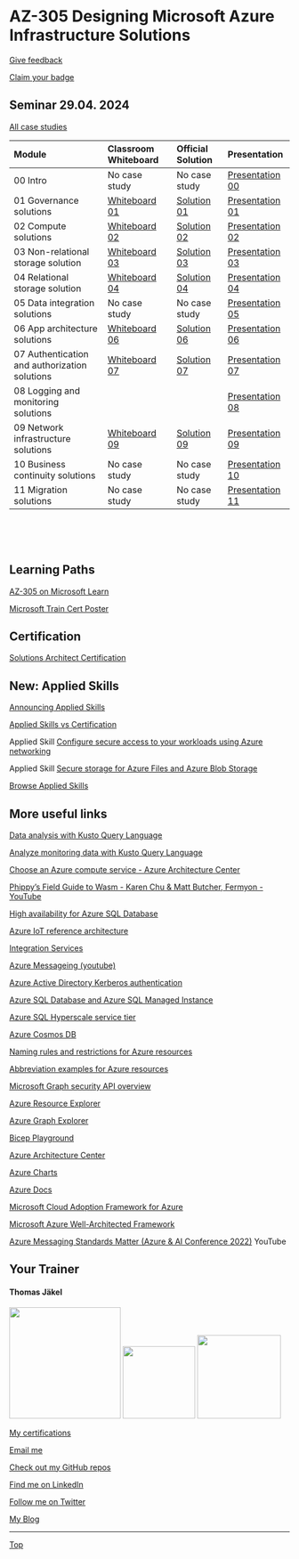 # AZ-305 Designing Microsoft Azure Infrastructure Solutions

[Give feedback](https://www.metricsthatmatter.com/url/u.aspx?0B0D6EB61209764199)

[Claim your badge](https://api.brainymotion.de/msbadge/redeem?pid=229509&cd=X2P65P)



## Seminar 29.04. 2024

[All case studies](https://microsoftlearning.github.io/AZ-305-DesigningMicrosoftAzureInfrastructureSolutions/)


| Module  | Classroom Whiteboard | Official Solution | Presentation |
| :-------| :--------------------| :-----------------| :------------|
| 00 Intro                                     | No case study                                                                                                                    | No case study                                                                                                                                                      | [Presentation 00](https://github.com/www42/AZ-305/blob/646990edd682888976d1de3e4a3ff6ea581f7f30/Presentations/AZ-305_00.pdf) |
| 01 Governance solutions                      | [Whiteboard 01](https://github.com/www42/AZ-305/blob/c4a9654c0711e0f16849cadf82df6c777f87742d/Whiteboards/AZ-305%20Case%201.png) | [Solution 01](https://github.com/www42/AZ-305/blob/c72ef5f4563ce1483a66a138334f522b345b3bf2/Solutions/AZ-305T00A-ENU-StudentCaseStudySolutionHandout-Module01.pdf) | [Presentation 01](https://github.com/www42/AZ-305/blob/646990edd682888976d1de3e4a3ff6ea581f7f30/Presentations/AZ-305_01.pdf) |
| 02 Compute solutions                         | [Whiteboard 02](https://github.com/www42/AZ-305/blob/c4a9654c0711e0f16849cadf82df6c777f87742d/Whiteboards/AZ-305%20Case%202.png) | [Solution 02](https://github.com/www42/AZ-305/blob/c72ef5f4563ce1483a66a138334f522b345b3bf2/Solutions/AZ-305T00A-ENU-StudentCaseStudySolutionHandout-Module02.pdf) | [Presentation 02](https://github.com/www42/AZ-305/blob/c72ef5f4563ce1483a66a138334f522b345b3bf2/Presentations/AZ-305_02.pdf) |
| 03 Non-relational storage solution           | [Whiteboard 03](https://github.com/www42/AZ-305/blob/c4a9654c0711e0f16849cadf82df6c777f87742d/Whiteboards/AZ-305%20Case%203.png) | [Solution 03](https://github.com/www42/AZ-305/blob/c72ef5f4563ce1483a66a138334f522b345b3bf2/Solutions/AZ-305T00A-ENU-StudentCaseStudySolutionHandout-Module03.pdf) | [Presentation 03](https://github.com/www42/AZ-305/blob/c72ef5f4563ce1483a66a138334f522b345b3bf2/Presentations/AZ-305_03.pdf) |
| 04 Relational storage solution               | [Whiteboard 04](https://github.com/www42/AZ-305/blob/c4a9654c0711e0f16849cadf82df6c777f87742d/Whiteboards/AZ-305%20Case%204.png) | [Solution 04](https://github.com/www42/AZ-305/blob/c72ef5f4563ce1483a66a138334f522b345b3bf2/Solutions/AZ-305T00A-ENU-StudentCaseStudySolutionHandout-Module04.pdf) | [Presentation 04](https://github.com/www42/AZ-305/blob/a201837da9b885428468b8514fc2d1b2b4bcc739/Presentations/AZ-305_04.pdf) |
| 05 Data integration solutions                | No case study                                                                                                                    | No case study                                                                                                                                                      | [Presentation 05](https://github.com/www42/AZ-305/blob/0491bc9f55ec1b74b896fa33ba205d43e8294109/Presentations/AZ-305_05.pdf) |
| 06 App architecture solutions                | [Whiteboard 06](https://github.com/www42/AZ-305/blob/718123436d2daf76f1c14bb4cdb525f86a71181c/Whiteboards/AZ-305%20Case%206.png) | [Solution 06](https://github.com/www42/AZ-305/blob/718123436d2daf76f1c14bb4cdb525f86a71181c/Solutions/AZ-305T00A-ENU-StudentCaseStudySolutionHandout-Module06.pdf) | [Presentation 06](https://github.com/www42/AZ-305/blob/718123436d2daf76f1c14bb4cdb525f86a71181c/Presentations/AZ-305_06.pdf) |
| 07 Authentication and authorization solutions| [Whiteboard 07](https://github.com/www42/AZ-305/blob/718123436d2daf76f1c14bb4cdb525f86a71181c/Whiteboards/AZ-305%20Case%207.png) | [Solution 07](https://github.com/www42/AZ-305/blob/718123436d2daf76f1c14bb4cdb525f86a71181c/Solutions/AZ-305T00A-ENU-StudentCaseStudySolutionHandout-Module07.pdf) | [Presentation 07](https://github.com/www42/AZ-305/blob/718123436d2daf76f1c14bb4cdb525f86a71181c/Presentations/AZ-305_07.pdf) |
| 08 Logging and monitoring solutions          |  |  | [Presentation 08](https://github.com/www42/AZ-305/blob/b2443bc20191e16eef304020f7f8cdfeb7a78adc/Presentations/AZ-305_08.pdf) |
| 09 Network infrastructure  solutions         | [Whiteboard 09](https://github.com/www42/AZ-305/blob/233ebe20547b1e8fd78c145c6ab1d8c2fbcd92ac/Whiteboards/AZ-305%20Case%209.png) | [Solution 09](https://github.com/www42/AZ-305/blob/233ebe20547b1e8fd78c145c6ab1d8c2fbcd92ac/Solutions/AZ-305T00A-ENU-StudentCaseStudySolutionHandout-Module09.pdf) | [Presentation 09](https://github.com/www42/AZ-305/blob/233ebe20547b1e8fd78c145c6ab1d8c2fbcd92ac/Presentations/AZ-305_09.pdf) |
| 10 Business continuity solutions             | No case study     | No case study   | [Presentation 10](https://github.com/www42/AZ-305/blob/81c09469c3c7303ecb1ab6ffc1dc8340a433b583/Presentations/AZ-305_10.pdf) |
| 11 Migration solutions                       | No case study     | No case study   | [Presentation 11](https://github.com/www42/AZ-305/blob/81c09469c3c7303ecb1ab6ffc1dc8340a433b583/Presentations/AZ-305_11.pdf) |


<br>

<br>

<br>

## Learning Paths

[AZ-305 on Microsoft Learn](https://aka.ms/AZ-305StudentMaterials)

[Microsoft Train Cert Poster](https://aka.ms/TrainCertPoster)



## Certification

[Solutions Architect Certification](https://docs.microsoft.com/en-us/learn/certifications/azure-solutions-architect/)



## New: Applied Skills

[Announcing Applied Skills](https://techcommunity.microsoft.com/t5/microsoft-learn-blog/announcing-microsoft-applied-skills-the-new-credentials-to/ba-p/3775645)

[Applied Skills vs Certification](https://aka.ms/ChooseYourMicrosoftCredential)

Applied Skill [Configure secure access to your workloads using Azure networking](https://learn.microsoft.com/en-us/credentials/applied-skills/configure-secure-workloads-use-azure-virtual-networking/)

Applied Skill [Secure storage for Azure Files and Azure Blob Storage](https://learn.microsoft.com/en-us/credentials/applied-skills/secure-storage-azure-files-azure-blob-storage/)

[Browse Applied Skills](https://learn.microsoft.com/en-us/credentials/browse/?credential_types=applied%20skills)




## More useful links

[Data analysis with Kusto Query Language](https://learn.microsoft.com/en-us/training/paths/kusto-query-language/)

[Analyze monitoring data with Kusto Query Language](https://learn.microsoft.com/en-us/training/paths/analyze-monitoring-data-with-kql/)

[Choose an Azure compute service - Azure Architecture Center](https://learn.microsoft.com/en-us/azure/architecture/guide/technology-choices/compute-decision-tree)

[Phippy’s Field Guide to Wasm - Karen Chu & Matt Butcher, Fermyon - YouTube](https://www.youtube.com/watch?v=eFE6yGufDAA)

[High availability for Azure SQL Database](https://learn.microsoft.com/en-us/azure/azure-sql/database/high-availability-sla?view=azuresql-db&tabs=azure-powershell)

[Azure IoT reference architecture](https://learn.microsoft.com/en-us/azure/architecture/reference-architectures/iot)

[Integration Services](https://azure.microsoft.com/en-us/products/category/integration/)

[Azure Messageing (youtube)](https://www.youtube.com/watch?v=FVOhLqE9fzw)

[Azure Active Directory Kerberos authentication](https://learn.microsoft.com/en-us/azure/storage/files/storage-files-identity-auth-hybrid-identities-enable?tabs=azure-portal#prerequisites)

[Azure SQL Database and Azure SQL Managed Instance](https://learn.microsoft.com/en-us/azure/azure-sql/database/features-comparison)

[Azure SQL Hyperscale service tier](https://learn.microsoft.com/en-us/azure/azure-sql/database/service-tier-hyperscale)

[Azure Cosmos DB](https://learn.microsoft.com/en-us/azure/cosmos-db/)

[Naming rules and restrictions for Azure resources](https://learn.microsoft.com/en-us/azure/azure-resource-manager/management/resource-name-rules)

[Abbreviation examples for Azure resources](https://learn.microsoft.com/en-us/azure/cloud-adoption-framework/ready/azure-best-practices/resource-abbreviations)

[Microsoft Graph security API overview](https://learn.microsoft.com/en-us/graph/security-concept-overview)

[Azure Resource Explorer](https://resources.azure.com/)

[Azure Graph Explorer](https://developer.microsoft.com/en-us/graph/graph-explorer)

[Bicep Playground](https://bicepdemo.z22.web.core.windows.net/)






[Azure Architecture Center](https://docs.microsoft.com/en-us/azure/architecture/)

[Azure Charts](https://https://azurecharts.com/)

[Azure Docs](https://https://docs.microsoft.com/en-us/azure/)

[Microsoft Cloud Adoption Framework for Azure](https://docs.microsoft.com/en-us/azure/cloud-adoption-framework/)

[Microsoft Azure Well-Architected Framework](https://docs.microsoft.com/en-us/azure/architecture/framework/)

[Azure Messaging Standards Matter (Azure & AI Conference 2022)](https://www.youtube.com/watch?v=FVOhLqE9fzw) YouTube




##  Your Trainer
#### Thomas Jäkel

<img src="https://download69118.blob.core.windows.net/anon/Profilbild.jpg" width="200"/>
<a href="https://www.credly.com/badges/466d883d-ecb7-4d26-902e-a97ea1492e4d/public_url"><img src="https://download69118.blob.core.windows.net/anon/microsoft-certified-trainer-2023-2024.png" width="130"/></a>
<a href="https://www.credly.com/badges/fc4737d8-923a-4d37-8f1a-497c08a7c1ff/public_url"><img src="https://download69118.blob.core.windows.net/anon/AAI-badge.png" width="150"/></a>

[My certifications](https://www.credly.com/users/thomas-jakel)

[Email me](mailto:thomas.jaekel@brainymotion.de?subject=AZ-305)

[Check out my GitHub repos](https://github.com/www42)

[Find me on LinkedIn](https://linkedin.com/in/tjkkll)

[Follow me on Twitter](https://twitter.com/tjkkll)

[My Blog](https://blog.az.training)

---

[Top](#az-305-designing-microsoft-azure-infrastructure-solutions)